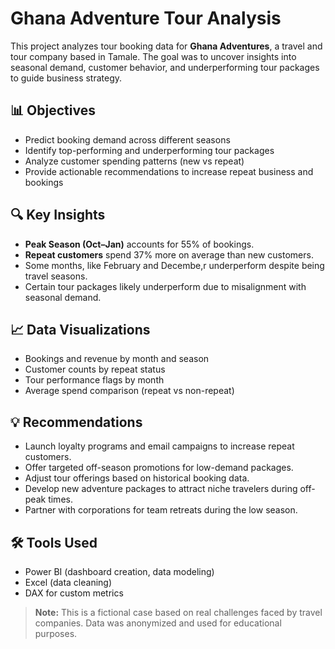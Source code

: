# Ghana Adventure Tour Analysis

This project analyzes tour booking data for **Ghana Adventures**, a travel and tour company based in Tamale. The goal was to uncover insights into seasonal demand, customer behavior, and underperforming tour packages to guide business strategy.

## 📊 Objectives

- Predict booking demand across different seasons
- Identify top-performing and underperforming tour packages
- Analyze customer spending patterns (new vs repeat)
- Provide actionable recommendations to increase repeat business and bookings

## 🔍 Key Insights

- **Peak Season (Oct–Jan)** accounts for 55% of bookings.
- **Repeat customers** spend 37% more on average than new customers.
- Some months, like February and Decembe,r underperform despite being travel seasons.
- Certain tour packages likely underperform due to misalignment with seasonal demand.

## 📈 Data Visualizations

- Bookings and revenue by month and season
- Customer counts by repeat status
- Tour performance flags by month
- Average spend comparison (repeat vs non-repeat)

## 💡 Recommendations

- Launch loyalty programs and email campaigns to increase repeat customers.
- Offer targeted off-season promotions for low-demand packages.
- Adjust tour offerings based on historical booking data.
- Develop new adventure packages to attract niche travelers during off-peak times.
- Partner with corporations for team retreats during the low season.

## 🛠️ Tools Used

- Power BI (dashboard creation, data modeling)
- Excel (data cleaning)
- DAX for custom metrics



> **Note:** This is a fictional case based on real challenges faced by travel companies. Data was anonymized and used for educational purposes.

 
